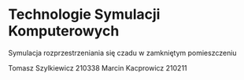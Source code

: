 # Technologie Symulacji Komputerowych 

Symulacja rozprzestrzeniania się czadu w zamkniętym pomieszczeniu

Tomasz Szylkiewicz 210338
Marcin Kacprowicz 210211
